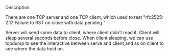 Description

There are one TCP server and one TCP client, which used to test "rfc2525: 2.17 Failure to RST on close with data pending "

Server will send some data to client, where client didn't read it. Client will sleep several seconds before close. When client sleeping, we can use tcpdump to see the interactive between serve and client,and ss on client to see where the data hold on.






